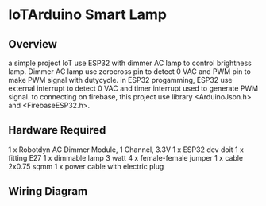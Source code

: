 # IoTArduino Smart Lamp

## Overview
a simple project IoT use ESP32 with dimmer AC lamp to control brightness lamp. Dimmer AC lamp use zerocross pin to detect
0 VAC and PWM pin to make PWM signal with dutycycle. in ESP32 progamming, ESP32 use external interrupt to detect 0 VAC and 
timer interrupt used to generate PWM signal. to connecting on firebase, this project use library <ArduinoJson.h> and <FirebaseESP32.h>.

## Hardware Required

1 x Robotdyn AC Dimmer Module, 1 Channel, 3.3V
1 x ESP32 dev doit
1 x fitting E27
1 x dimmable lamp 3 watt
4 x female-female jumper
1 x cable 2x0.75 sqmm
1 x power cable with electric plug

## Wiring Diagram



